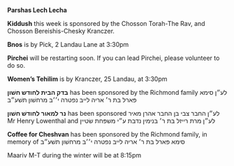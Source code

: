 **Parshas Lech Lecha**

**Kiddush** this week is sponsored by the Chosson Torah-The Rav, and Chosson 
Bereishis-Chesky Kranczer.

**Bnos** is by Pick, 2 Landau Lane at 3:30pm

**Pirchei** will be restarting soon. If you can lead Pirchei, please volunteer 
to do so. 

**Women’s Tehilim** is by Kranczer, 25 Landau, at 3:30pm

**בדק הבית לחודש חשׁון**
has been sponsored by the Richmond family
 לע״ן
סימא פּארל בּת ר׳ אריה לייבּ
נפטרה י׳׳בּ מרחשׁון תשׁע״בּ

**נר למאור לחודשׁ חשׁון** 
has been sponsored לע״ן 
החבר צבי בּן החבר אהרן מאיר
Mr Henry Lowenthal
and
לע״ן מרת רייזל בּת ר׳ בּנימין
נדבת ע״י משפּחת שׂטיין

**Coffee for Cheshvan** has been sponsored by the Richmond family, in memory of
 סימא פּארל בּת ר׳ אריה לייבּ
נפטרה י׳׳בּ מרחשׁון תשׁע״בּ

Maariv M-T during the winter will be at 8:15pm
